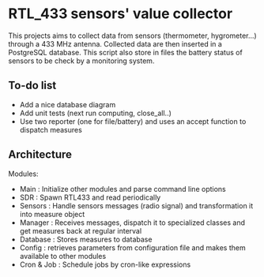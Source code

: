 RTL_433 sensors' value collector
================================

This projects aims to collect data from sensors (thermometer, hygrometer...) through a 
433 MHz antenna. Collected data are then inserted in a PostgreSQL database.
This script also store in files the battery status of sensors to be check by a monitoring system.


To-do list
----------

* Add a nice database diagram
* Add unit tests (next run computing, close_all..)
* Use two reporter (one for file/battery) and uses an accept function to dispatch measures


Architecture
------------

Modules:
* Main : Initialize other modules and parse command line options
* SDR : Spawn RTL433 and read periodically
* Sensors : Handle sensors messages (radio signal) and transformation it into measure object
* Manager : Receives messages, dispatch it to specialized classes and get measures back at regular interval
* Database : Stores measures to database
* Config : retrieves parameters from configuration file and makes them available to other modules
* Cron & Job : Schedule jobs by cron-like expressions

[modeline]: # ( vim: set spelllang=en: )
